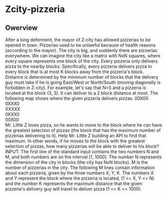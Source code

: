 # Zcity-pizzeria

## Owerview

After a long deferment, the mayor of Z-city has allowed pizzerias to be opened in town. Pizzerias used to be unlawful because of health reasons (according to the mayor). The city is big, and suddenly there are pizzerias everywhere.
We can imagine the city like a matrix with NxN squares, where every square represents one block of the city. Every pizzeria only delivers pizza to the nearby blocks. Specifically, every pizzeria delivers pizza to every block that is at most K blocks away from the pizzeria's block. Distance is determined by the minimum number of blocks that the delivery guy must take if he is going East/West or North/South (moving diagonally is forbidden in Z-city). For example, let's say that N=5 and a pizzeria is located at the block (3, 3). It can deliver to a 2 block distance at most. The following map shows where the given pizzeria delivers pizzas.
00X00  
0XXX0  
XXXXX  
0XXX0  
00X00  
Mr. Little Z loves pizza, so he wants to move to the block where he can have the greatest selection of pizzas (the block that has the maximum number of pizzerias delivering to it).
Help Mr. Little Z building an API to find that maximum. In other words, if he moves to the block with the greatest selection of pizzas, how many pizzerias will be able to deliver to his block?
INPUT:
The first line of the standard input contains the two numbers N and M, and both numbers are on the interval [1, 1000]. The number N represents the dimension of the city in blocks (the city has NxN blocks). M is the number of pizzerias in the city. The following M lines contain information about each pizzeria, given by the three numbers X, Y, K. The numbers X and Y represent the block where the pizzeria is located, (1 <= X, Y <= N) and the number K represents the maximum distance that the given pizzeria's delivery guy will travel to deliver pizza (1 <= K <= 1000).
